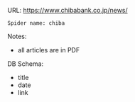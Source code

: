 URL: https://www.chibabank.co.jp/news/

    Spider name: chiba
Notes:
- all articles are in PDF

DB Schema:
- title
- date
- link
